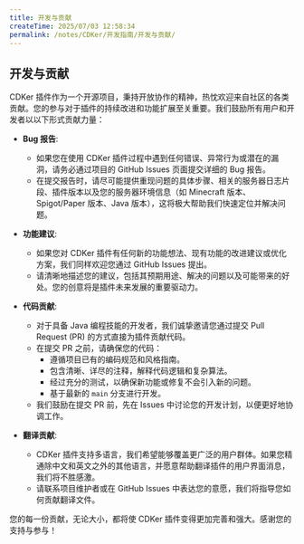 ```yaml
---
title: 开发与贡献
createTime: 2025/07/03 12:58:34
permalink: /notes/CDKer/开发指南/开发与贡献/
---
```

## 开发与贡献

CDKer 插件作为一个开源项目，秉持开放协作的精神，热忱欢迎来自社区的各类贡献。您的参与对于插件的持续改进和功能扩展至关重要。我们鼓励所有用户和开发者以以下形式贡献力量：

* **Bug 报告**:
    * 如果您在使用 CDKer 插件过程中遇到任何错误、异常行为或潜在的漏洞，请务必通过项目的 GitHub Issues 页面提交详细的 Bug 报告。
    * 在提交报告时，请尽可能提供重现问题的具体步骤、相关的服务器日志片段、插件版本以及您的服务器环境信息（如 Minecraft 版本、Spigot/Paper 版本、Java 版本），这将极大帮助我们快速定位并解决问题。

* **功能建议**:
    * 如果您对 CDKer 插件有任何新的功能想法、现有功能的改进建议或优化方案，我们同样欢迎您通过 GitHub Issues 提出。
    * 请清晰地描述您的建议，包括其预期用途、解决的问题以及可能带来的好处。您的创意将是插件未来发展的重要驱动力。

* **代码贡献**:
    * 对于具备 Java 编程技能的开发者，我们诚挚邀请您通过提交 Pull Request (PR) 的方式直接为插件贡献代码。
    * 在提交 PR 之前，请确保您的代码：
        * 遵循项目已有的编码规范和风格指南。
        * 包含清晰、详尽的注释，解释代码逻辑和复杂算法。
        * 经过充分的测试，以确保新功能或修复不会引入新的问题。
        * 基于最新的 `main` 分支进行开发。
    * 我们鼓励在提交 PR 前，先在 Issues 中讨论您的开发计划，以便更好地协调工作。

* **翻译贡献**:
    * CDKer 插件支持多语言，我们希望能够覆盖更广泛的用户群体。如果您精通除中文和英文之外的其他语言，并愿意帮助翻译插件的用户界面消息，我们将不胜感激。
    * 请联系项目维护者或在 GitHub Issues 中表达您的意愿，我们将指导您如何贡献翻译文件。

您的每一份贡献，无论大小，都将使 CDKer 插件变得更加完善和强大。感谢您的支持与参与！